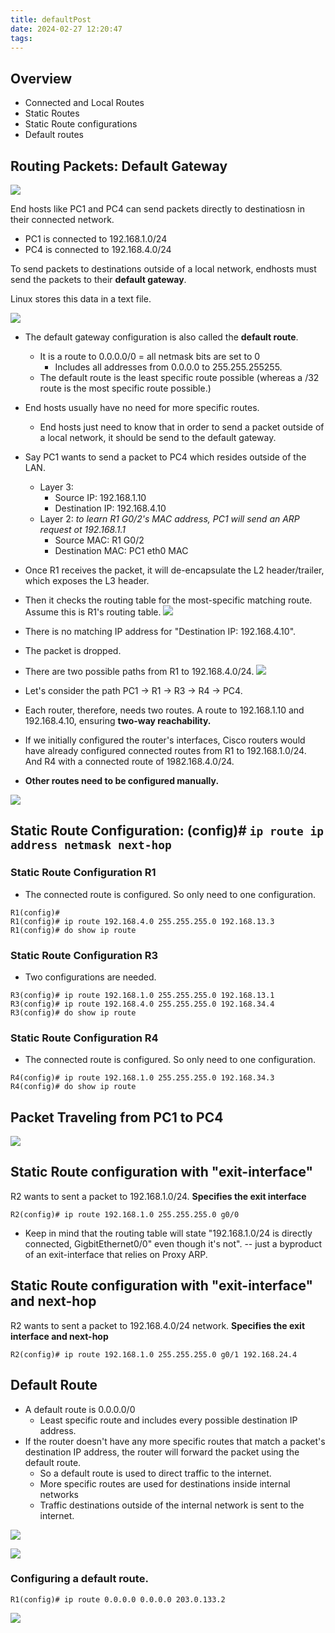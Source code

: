 ```yaml
---
title: defaultPost
date: 2024-02-27 12:20:47
tags:
---
```

## Overview
- Connected and Local Routes
- Static Routes
- Static Route configurations
- Default routes


## Routing Packets: Default Gateway

![](../../images/Pasted%20image%2020240227132654.png)

End hosts like PC1 and PC4 can send packets directly to destinatiosn in their connected network. 
- PC1 is connected to 192.168.1.0/24
- PC4 is connected to 192.168.4.0/24

To send packets to destinations outside of a local network, endhosts must send the packets to their **default gateway**. 

Linux stores this data in a text file.

![](../../images/Pasted%20image%2020240227132258.png)
- The default gateway configuration is also called the **default route**.
	- It is a route to 0.0.0.0/0 = all netmask bits are set to 0 
		- Includes all addresses from 0.0.0.0 to 255.255.255255. 
	- The default route is the least specific route possible (whereas a /32 route is the most specific route possible.)

- End hosts usually have no need for more specific routes. 
	- End hosts just need to know that in order to send a packet outside of a local network, it should be send to the default gateway. 

- Say PC1 wants to send a packet to PC4 which resides outside of the LAN.
	- Layer 3:
		- Source IP: 192.168.1.10
		- Destination IP: 192.168.4.10
	- Layer 2: *to learn R1 G0/2's MAC address, PC1 will send an ARP request ot 192.168.1.1*
		- Source MAC: R1 G0/2
		- Destination MAC: PC1 eth0 MAC
- Once R1 receives the packet, it will de-encapsulate the L2 header/trailer, which exposes the L3 header.
- Then it checks the routing table for the most-specific matching route. 
Assume this is R1's routing table.
![](../../images/Pasted%20image%2020240227132815.png)
- There is no matching IP address for "Destination IP: 192.168.4.10". 
- The packet is dropped. 

- There are two possible paths from R1 to 192.168.4.0/24. 
![](../../images/Pasted%20image%2020240227132950.png)
- Let's consider the path PC1 -> R1 -> R3 -> R4 -> PC4.
- Each router, therefore, needs two routes. A route to 192.168.1.10 and 192.168.4.10, ensuring **two-way reachability.**


- If we initially configured the router's interfaces, Cisco routers would have already configured connected routes from R1 to 192.168.1.0/24. And R4 with a connected route of 1982.168.4.0/24.
- **Other routes need to be configured manually.**

![](../../images/Pasted%20image%2020240227135137.png)


## Static Route Configuration: (config)# `ip route ip address netmask next-hop`
### Static Route Configuration R1
- The connected route is configured. So only need to one configuration.
```
R1(config)#
R1(config)# ip route 192.168.4.0 255.255.255.0 192.168.13.3
R1(config)# do show ip route
```

### Static Route Configuration R3
- Two configurations are needed. 
```
R3(config)# ip route 192.168.1.0 255.255.255.0 192.168.13.1
R3(config)# ip route 192.168.4.0 255.255.255.0 192.168.34.4
R3(config)# do show ip route
```

### Static Route Configuration R4
- The connected route is configured. So only need to one configuration.
```
R4(config)# ip route 192.168.1.0 255.255.255.0 192.168.34.3
R4(config)# do show ip route
```

## Packet Traveling from PC1 to PC4
![](../../images/Pasted%20image%2020240227141051.png)
## Static Route configuration with "exit-interface"

R2 wants to sent a packet to 192.168.1.0/24. 
**Specifies the exit interface**
```
R2(config)# ip route 192.168.1.0 255.255.255.0 g0/0
```
- Keep in mind that the routing table will state "192.168.1.0/24 is directly connected, GigbitEthernet0/0" even though it's not". -- just a byproduct of an exit-interface that relies on Proxy ARP. 

## Static Route configuration with "exit-interface" and next-hop
R2 wants to sent a packet to 192.168.4.0/24 network. 
**Specifies the exit interface and next-hop**
```
R2(config)# ip route 192.168.1.0 255.255.255.0 g0/1 192.168.24.4
```


## Default Route
- A default route is 0.0.0.0/0
	- Least specific route and includes every possible destination IP address. 
- If the router doesn't have any more specific routes that match a packet's destination IP address, the router will forward the packet using the default route.
	- So a default route is used to direct traffic to the internet. 
	- More specific routes are used for destinations inside internal networks
	- Traffic destinations outside of the internal network is sent to the internet.


![](../../images/Pasted%20image%2020240227141930.png)

![](../../images/Pasted%20image%2020240227141940.png)

### Configuring a default route.
```
R1(config)# ip route 0.0.0.0 0.0.0.0 203.0.133.2
```

![](../../images/Pasted%20image%2020240227142051.png)